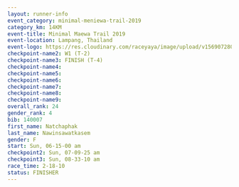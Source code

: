 ```yaml
---
layout: runner-info 
event_category: minimal-meniewa-trail-2019 
category_km: 14KM 
event-title: Minimal Maewa Trail 2019 
event-location: Lampang, Thailand 
event-logo: https://res.cloudinary.com/raceyaya/image/upload/v1569072805/logo/minimal-trail_ktnvsp.jpg 
checkpoint-name2: W1 (T-2) 
checkpoint-name3: FINISH (T-4)
checkpoint-name4: 
checkpoint-name5: 
checkpoint-name6: 
checkpoint-name7: 
checkpoint-name8: 
checkpoint-name9: 
overall_rank: 24
gender_rank: 4
bib: 140007
first_name: Natchaphak
last_name: Nawinsawatkasem
gender: F
start: Sun, 06-15-00 am
checkpoint2: Sun, 07-09-25 am
checkpoint3: Sun, 08-33-10 am
race_time: 2-18-10
status: FINISHER
---
```

